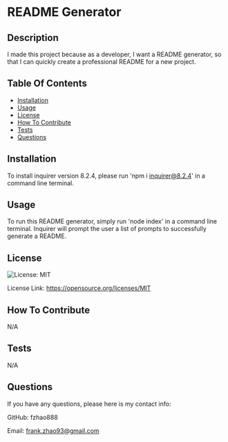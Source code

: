 # README Generator    

  ## Description
  I made this project because as a developer, I want a README generator, so that I can quickly create a professional README for a new project.
  
  
  ## Table Of Contents
  - [Installation](#installation)
  - [Usage](#usage)
  - [License](#license)
  - [How To Contribute](#how-to-contribute)
  - [Tests](#tests)
  - [Questions](#questions)
         
  
  ## Installation
  To install inquirer version 8.2.4, please run 'npm i inquirer@8.2.4' in a command line terminal.
  
  ## Usage
  To run this README generator, simply run 'node index' in a command line terminal. Inquirer will prompt the user a list of prompts to successfully generate a README.
  
  ## License
  ![License: MIT](https://img.shields.io/badge/License-MIT-yellow.svg)

  License Link: https://opensource.org/licenses/MIT
  
  ## How To Contribute
  N/A
  
  ## Tests
  N/A
  
  ## Questions
  If you have any questions, please here is my contact info:

  GitHub: fzhao888

  Email: frank.zhao93@gmail.com